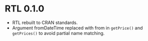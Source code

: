 # RTL 0.1.0

+ RTL rebuilt to CRAN standards.
+ Argument fromDateTime replaced with from in `getPrice()` and `getPrices()` to avoid partial name matching.
